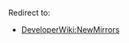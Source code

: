 Redirect to:

*   [DeveloperWiki:NewMirrors](/index.php/DeveloperWiki:NewMirrors "DeveloperWiki:NewMirrors")